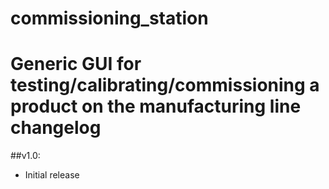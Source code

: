 # commissioning_station
Generic GUI for testing/calibrating/commissioning a product on the manufacturing line
changelog
=======

##v1.0:
* Initial release
